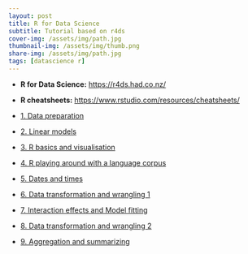 ```yaml
---
layout: post
title: R for Data Science
subtitle: Tutorial based on r4ds
cover-img: /assets/img/path.jpg
thumbnail-img: /assets/img/thumb.png
share-img: /assets/img/path.jpg
tags: [datascience r]
---
```


- **R for Data Science:** <https://r4ds.had.co.nz/>
- **R cheatsheets:** <https://www.rstudio.com/resources/cheatsheets/>

- [1. Data preparation](../pages_ds/1blog.html)
- [2. Linear models](../pages_ds/2blog.html)
- [3. R basics and visualisation](../pages_ds/3blog.html)
- [4. R playing around with a language corpus](../pages_ds/4blog.html)
- [5. Dates and times](../pages_ds/5blog.html)
- [6. Data transformation and wrangling 1](../pages_ds/6blog.html)
- [7. Interaction effects and Model fitting](../pages_ds/7blog.html)
- [8. Data transformation and wrangling 2](../pages_ds/8blog.html)
- [9. Aggregation and summarizing](../pages_ds/9blog.html)